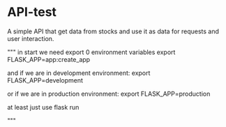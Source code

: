 # API-test
A simple API that get data from stocks and use it as data for requests and user interaction.

"""
in start we need export 0 environment variables
export FLASK_APP=app:create_app

and if we are in development environment:
export FLASK_APP=development

or if we are in production environment:
export FLASK_APP=production

at least just use
flask run

"""
